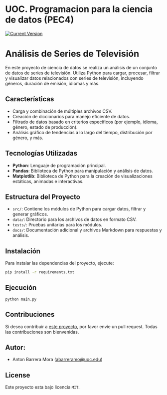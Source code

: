 UOC. Programacion para la ciencia de datos (PEC4)
============
[![Current Version](https://img.shields.io/badge/version-1.0-green.svg)](https://github.com/Kamaranis/PEC4) 

# Análisis de Series de Televisión

En este proyecto de ciencia de datos se realiza un análisis de un conjunto de datos de series de televisión. Utiliza Python para cargar, procesar, filtrar y visualizar datos relacionados con series de televisión, incluyendo géneros, duración de emisión, idiomas y más.

## Características

- Carga y combinación de múltiples archivos CSV.
- Creación de diccionarios para manejo eficiente de datos.
- Filtrado de datos basado en criterios específicos (por ejemplo, idioma, género, estado de producción).
- Análisis gráfico de tendencias a lo largo del tiempo, distribución por género, y más.

## Tecnologías Utilizadas

- **Python**: Lenguaje de programación principal.
- **Pandas**: Biblioteca de Python para manipulación y análisis de datos.
- **Matplotlib**: Biblioteca de Python para la creación de visualizaciones estáticas, animadas e interactivas.

## Estructura del Proyecto

- `src/`: Contiene los módulos de Python para cargar datos, filtrar y generar gráficos.
- `data/`: Directorio para los archivos de datos en formato CSV.
- `tests/`: Pruebas unitarias para los módulos.
- `docs/`: Documentación adicional y archivos Markdown para respuestas y análisis.

## Instalación
Para instalar las dependencias del proyecto, ejecute:

```bash
pip install -r requirements.txt
```

## Ejecución
```
python main.py
```
## Contribuciones
Si desea contribuir a [este proyecto](https://github.com/Kamaranis/PEC4), por favor envíe un pull request. Todas las contribuciones son bienvenidas.

## Autor:
- Anton Barrera Mora (abarreramo@uoc.edu)

## License
Este proyecto esta bajo licencia `MIT`.
